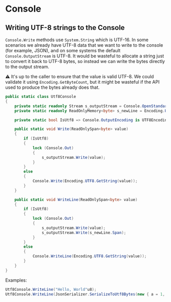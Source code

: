 # Console

## Writing UTF-8 strings to the Console

`Console.Write` methods use `System.String` which is UTF-16. In some scenarios we already have UTF-8 data that we want to write to the console (for example, JSON), and on some systems the default `Console.OutputStream` is UTF-8. It would be wasteful to allocate a string just to convert it back to UTF-8 bytes, so instead we can write the bytes directly to the output stream.

⚠️ It's up to the caller to ensure that the value is valid UTF-8. We could validate it using `Encoding.GetByteCount`, but it might be wasteful if the API used to produce the bytes already does that.

```cs
public static class Utf8Console
{
    private static readonly Stream s_outputStream = Console.OpenStandardOutput();
    private static readonly ReadOnlyMemory<byte> s_newLine = Encoding.UTF8.GetBytes(Environment.NewLine);

    private static bool IsUtf8 => Console.OutputEncoding is UTF8Encoding;

    public static void Write(ReadOnlySpan<byte> value)
    {
        if (IsUtf8)
        {
            lock (Console.Out)
            {
                s_outputStream.Write(value);
            }
        }
        else
        {
            Console.Write(Encoding.UTF8.GetString(value));
        }
    }

    public static void WriteLine(ReadOnlySpan<byte> value)
    {
        if (IsUtf8)
        {
            lock (Console.Out)
            {
                s_outputStream.Write(value);
                s_outputStream.Write(s_newLine.Span);
            }
        }
        else
        {
            Console.WriteLine(Encoding.UTF8.GetString(value));
        }
    }
}
```

Examples:

```cs
Utf8Console.WriteLine("Hello, World"u8);
Utf8Console.WriteLine(JsonSerializer.SerializeToUtf8Bytes(new { a = 1, b = "2" }));
```
